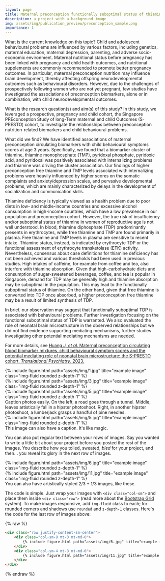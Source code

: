 ```yaml
---
layout: page
title: Maternal preconception functionally suboptimal status of thiamine and child behavioural problems
description: a project with a background image
img: assets/img/publication_preview/preconception_sample.png
importance: 1
---
```


What is the current knowledge on this topic?
Child and adolescent behavioural problems are influenced by various factors, including genetics, maternal education, maternal depression, parenting, and adverse socio-economic environment. Maternal nutritional status before pregnancy has been linked with pregnancy and child health outcomes, and nutritional supplements are commonly recommended to promote better pregnancy outcomes. In particular, maternal preconception nutrition may influence brain development, thereby affecting offspring neurodevelopmental outcomes such as behavioural disorders. However, due to the challenges of prospectively following women who are not yet pregnant, few studies have investigated the associations of preconception biomarkers, alone or in combination, with child neurodevelopmental outcomes.

What is the research question(s) and aim(s) of this study?
In this study, we leveraged a prospective, pregnancy and child cohort, the Singapore PREconception Study of long-Term maternal and child Outcomes (S-PRESTO) cohort, to investigate the relationships between preconception nutrition-related biomarkers and child behavioural problems.

What did we find?
We have identified associations of maternal preconception circulating biomarkers with child behavioural symptoms scores at age 3 years. Specifically, we found that a biomarker cluster of thiamine, thiamine monophosphate (TMP), pyridoxal phosphate, pyridoxic acid, and pyridoxal was positively associated with internalizing problems and thiamine was driving the cluster association. Our findings of higher preconception free thiamine and TMP levels associated with internalizing problems were heavily influenced by higher scores on the somatic complaints and anxiety/depression scales, and pervasive developmental problems, which are mainly characterized by delays in the development of socialization and communication skills.

Thiamine deficiency is typically viewed as a health problem due to poor diets in low- and middle-income countries and excessive alcohol consumption in high-income countries, which have a low prevalence in our population and preconception cohort. However, the true risk of insufficiency and/or suboptimal status of thiamine in women of reproductive age is not well understood. In blood, thiamine diphosphate (TDP) predominantly presents in erythrocytes, while free thiamine and TMP are found primarily in plasma. Free thiamine and TMP levels in plasma are sensitive to recent intake. Thiamine status, instead, is indicated by erythrocyte TDP or the functional assessment of erythrocyte transketolase (ETK) activity. Nevertheless, consensus about case definitions for thiamine deficiency has not been achieved and various thresholds had been used in previous studies. High intakes of caffeine, for example from coffee and tea, also interfere with thiamine absorption. Given that high-carbohydrate diets and consumption of sugar-sweetened beverages, coffee, and tea is popular in Singapore, demand for TDP may be generally high and thiamine absorption may be suboptimal in the population. This may lead to the functionally suboptimal status of thiamine. On the other hand, given that free thiamine is converted into TDP once absorbed, a higher preconception free thiamine may be a result of limited synthesis of TDP.

In brief, our observation may suggest that functionally suboptimal TDP is associated with behavioural problems. Further investigation focusing on the functional suboptimal status of TDP is warranted. We also evaluated the role of neonatal brain microstructure in the observed relationships but we did not find evidence supporting mediating mechanisms, further studies investigating other potential mediating mechanisms are needed.

For more details, see <a href="https://www.nature.com/articles/s41398-023-02332-6" target="_blank">Huang J, _et al_. Maternal preconception circulating blood biomarker mixtures, child behavioural symptom scores and the potential mediating role of neonatal brain microstructure: the S-PRESTO cohort. _Translational Psychiatry_. 2023.</a>

<div class="row">
    <div class="col-sm mt-3 mt-md-0">
        {% include figure.html path="assets/img/1.jpg" title="example image" class="img-fluid rounded z-depth-1" %}
    </div>
    <div class="col-sm mt-3 mt-md-0">
        {% include figure.html path="assets/img/3.jpg" title="example image" class="img-fluid rounded z-depth-1" %}
    </div>
    <div class="col-sm mt-3 mt-md-0">
        {% include figure.html path="assets/img/5.jpg" title="example image" class="img-fluid rounded z-depth-1" %}
    </div>
</div>
<div class="caption">
    Caption photos easily. On the left, a road goes through a tunnel. Middle, leaves artistically fall in a hipster photoshoot. Right, in another hipster photoshoot, a lumberjack grasps a handful of pine needles.
</div>
<div class="row">
    <div class="col-sm mt-3 mt-md-0">
        {% include figure.html path="assets/img/5.jpg" title="example image" class="img-fluid rounded z-depth-1" %}
    </div>
</div>
<div class="caption">
    This image can also have a caption. It's like magic.
</div>

You can also put regular text between your rows of images.
Say you wanted to write a little bit about your project before you posted the rest of the images.
You describe how you toiled, sweated, *bled* for your project, and then... you reveal its glory in the next row of images.


<div class="row justify-content-sm-center">
    <div class="col-sm-8 mt-3 mt-md-0">
        {% include figure.html path="assets/img/6.jpg" title="example image" class="img-fluid rounded z-depth-1" %}
    </div>
    <div class="col-sm-4 mt-3 mt-md-0">
        {% include figure.html path="assets/img/11.jpg" title="example image" class="img-fluid rounded z-depth-1" %}
    </div>
</div>
<div class="caption">
    You can also have artistically styled 2/3 + 1/3 images, like these.
</div>


The code is simple.
Just wrap your images with `<div class="col-sm">` and place them inside `<div class="row">` (read more about the <a href="https://getbootstrap.com/docs/4.4/layout/grid/">Bootstrap Grid</a> system).
To make images responsive, add `img-fluid` class to each; for rounded corners and shadows use `rounded` and `z-depth-1` classes.
Here's the code for the last row of images above:

{% raw %}
```html
<div class="row justify-content-sm-center">
    <div class="col-sm-8 mt-3 mt-md-0">
        {% include figure.html path="assets/img/6.jpg" title="example image" class="img-fluid rounded z-depth-1" %}
    </div>
    <div class="col-sm-4 mt-3 mt-md-0">
        {% include figure.html path="assets/img/11.jpg" title="example image" class="img-fluid rounded z-depth-1" %}
    </div>
</div>
```
{% endraw %}
